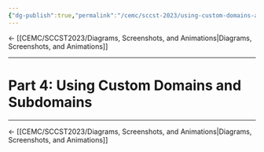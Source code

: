 ```yaml
---
{"dg-publish":true,"permalink":"/cemc/sccst-2023/using-custom-domains-and-subdomains/","dgHomeLink":false}
---
```


← [[CEMC/SCCST2023/Diagrams, Screenshots, and Animations\|Diagrams, Screenshots, and Animations]]

---

# Part 4: Using Custom Domains and Subdomains

---

← [[CEMC/SCCST2023/Diagrams, Screenshots, and Animations\|Diagrams, Screenshots, and Animations]]


